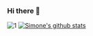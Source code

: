 ### Hi there 👋

![1](https://github-readme-stats.vercel.app/api/top-langs/?username=SudatiSimone&theme=white-blue) [![Simone's github stats](https://github-readme-stats.vercel.app/api?username=SudatiSimone&theme=white-blue)](https://github.com/anuraghazra/github-readme-stats)



<!--
**SudatiSimone/SudatiSimone** is a ✨ _special_ ✨ repository because its `README.md` (this file) appears on your GitHub profile.

Here are some ideas to get you started:

- 🔭 I’m currently working on ...
- 🌱 I’m currently learning ...
- 👯 I’m looking to collaborate on ...
- 🤔 I’m looking for help with ...
- 💬 Ask me about ...
- 📫 How to reach me: ...
- 😄 Pronouns: ...
- ⚡ Fun fact: ...
-->
